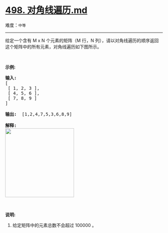 # [498. 对角线遍历.md](https://leetcode-cn.com/problems/diagonal-traverse)

难度：`中等`

---

<p>给定一个含有 M x N 个元素的矩阵（M 行，N 列），请以对角线遍历的顺序返回这个矩阵中的所有元素，对角线遍历如下图所示。</p>

<p>&nbsp;</p>

<p><strong>示例:</strong></p>

<pre><strong>输入:</strong>
[
 [ 1, 2, 3 ],
 [ 4, 5, 6 ],
 [ 7, 8, 9 ]
]

<strong>输出:</strong>  [1,2,4,7,5,3,6,8,9]

<strong>解释:</strong>
<img src="https://assets.leetcode-cn.com/aliyun-lc-upload/uploads/2018/10/12/diagonal_traverse.png" style="width: 220px;">
</pre>

<p>&nbsp;</p>

<p><strong>说明:</strong></p>

<ol>
	<li>给定矩阵中的元素总数不会超过 100000 。</li>
</ol>
